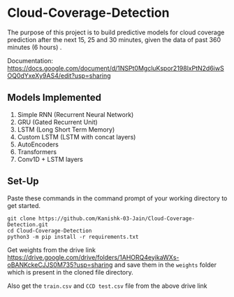 # Cloud-Coverage-Detection
The purpose of this project is to build predictive models for cloud coverage prediction after the next 15, 25 and 30 minutes, given the data of past 360 minutes (6 hours) .

Documentation: https://docs.google.com/document/d/1NSPt0MgcluKspor2198lxPtN2d6iwSOQ0dYxeXy9AS4/edit?usp=sharing
<br>

## Models Implemented
1) Simple RNN (Recurrent Neural Network)
2)  GRU (Gated Recurrent Unit)
3) LSTM (Long Short Term Memory)
4) Custom LSTM (LSTM with concat layers)
5) AutoEncoders
6) Transformers
7) Conv1D + LSTM layers

## Set-Up
Paste these commands in the command prompt of your working directory to get started.
~~~
git clone https://github.com/Kanishk-03-Jain/Cloud-Coverage-Detection.git
cd Cloud-Coverage-Detection
python3 -m pip install -r requirements.txt
~~~
Get weights from the drive link https://drive.google.com/drive/folders/1AHORQ4eyikaWXs-oBANKckeCJJS0M735?usp=sharing and save them in the ```weights``` folder which is present in the cloned file directory.

Also get the ```train.csv``` and ```CCD test.csv``` file from the above drive link
